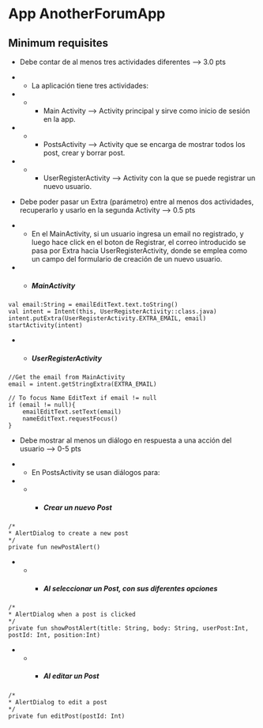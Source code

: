 # App AnotherForumApp

## Minimum requisites
* Debe contar de al menos tres actividades diferentes --> 3.0 pts
* * La aplicación tiene tres actividades:
* * * Main Activity --> Activity principal y sirve como inicio de sesión en la app.
* * * PostsActivity --> Activity que se encarga de mostrar todos los post, crear y borrar post.
* * * UserRegisterActivity --> Activity con la que se puede registrar un nuevo usuario.

* Debe poder pasar un Extra (parámetro) entre al menos dos actividades, recuperarlo y usarlo en la segunda Activity --> 0.5 pts
* * En el MainActivity, si un usuario ingresa un email no registrado, y luego hace click en el boton de Registrar, el correo introducido se pasa por Extra hacia UserRegisterActivity, donde se emplea como un campo del formulario de creación de un nuevo usuario.

* * ##### MainActivity #####
~~~
val email:String = emailEditText.text.toString()
val intent = Intent(this, UserRegisterActivity::class.java)
intent.putExtra(UserRegisterActivity.EXTRA_EMAIL, email)
startActivity(intent)
~~~

* * ##### UserRegisterActivity #####
~~~
//Get the email from MainActivity
email = intent.getStringExtra(EXTRA_EMAIL)

// To focus Name EditText if email != null
if (email != null){
    emailEditText.setText(email)
    nameEditText.requestFocus()
}
~~~

* Debe mostrar al menos un diálogo en respuesta a una acción del usuario --> 0-5 pts
* * En PostsActivity se usan diálogos para:

* * * ##### Crear un nuevo Post #####
~~~
/*
* AlertDialog to create a new post
*/
private fun newPostAlert()
~~~

* * * ##### Al seleccionar un Post, con sus diferentes opciones #####
~~~
/*
* AlertDialog when a post is clicked
*/
private fun showPostAlert(title: String, body: String, userPost:Int, postId: Int, position:Int)
~~~

* * * ##### Al editar un Post #####
~~~
/*
* AlertDialog to edit a post
*/
private fun editPost(postId: Int)
~~~